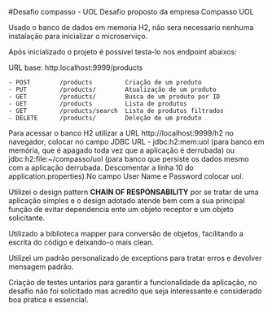 
#Desafio compasso - UOL
Desafio proposto da empresa Compasso UOL

Usado o banco de dados em memoria H2, não sera necessario nenhuma instalação para inicializar o microserviço.

Após inicializado o projeto é possivel testa-lo nos endpoint abaixos:

URL base: http:localhost:9999/products
````
- POST	      /products         Criação de um produto
- PUT	      /products/        Atualização de um produto
- GET	      /products/        Busca de um produto por ID
- GET	      /products	        Lista de produtos
- GET	      /products/search  Lista de produtos filtrados
- DELETE      /products/        Deleção de um produto
````
Para acessar o banco H2 utilizar a URL http://localhost:9999/h2 no navegador, colocar no campo JDBC URL - jdbc:h2:mem:uol (para banco em memória, que é apagado toda vez que a aplicação é derrubada) ou jdbc:h2:file:~/compasso/uol (para banco que persiste os dados mesmo com a aplicação derrubada. Descomentar a linha 10 do application.properties).No campo User Name e Password colocar uol.

Utilizei o design pattern **CHAIN OF RESPONSABILITY** por se tratar de uma aplicação simples e o design adotado atende bem com a sua principal função de evitar dependencia ente um objeto receptor e um objeto solicitante.

Utilizado a biblioteca mapper para conversão de objetos, facilitando a escrita do código e deixando-o mais clean.

Utilizei um padrão personalizado de exceptions para tratar erros e devolver mensagem padrão.

Criação de testes untarios para garantir a funcionalidade da aplicação, no desafio não foi solicitado mas acredito que seja interessante e considerado boa pratica e essencial.

